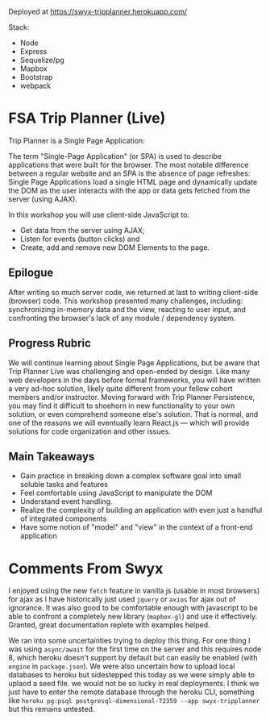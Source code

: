 Deployed at <https://swyx-tripplanner.herokuapp.com/>

Stack:
- Node
- Express
- Sequelize/pg
- Mapbox
- Bootstrap
- webpack

# FSA Trip Planner (Live)

Trip Planner is a Single Page Application:

The term "Single-Page Application" (or SPA) is used to describe applications that were built for the browser. The most notable difference between a regular website and an SPA is the absence of page refreshes: Single Page Applications load a single HTML page and dynamically update the DOM as the user interacts with the app or data gets fetched from the server (using AJAX).

In this workshop you will use client-side JavaScript to:

- Get data from the server using AJAX;
- Listen for events (button clicks) and
- Create, add and remove new DOM Elements to the page.

## Epilogue

After writing so much server code, we returned at last to writing client-side (browser) code. This workshop presented many challenges, including: synchronizing in-memory data and the view, reacting to user input, and confronting the browser's lack of any module / dependency system.

## Progress Rubric

We will continue learning about Single Page Applications, but be aware that Trip Planner Live was challenging and open-ended by design. Like many web developers in the days before formal frameworks, you will have written a very ad-hoc solution, likely quite different from your fellow cohort members and/or instructor. Moving forward with Trip Planner Persistence, you may find it difficult to shoehorn in new functionality to your own solution, or even comprehend someone else's solution. That is normal, and one of the reasons we will eventually learn React.js — which will provide solutions for code organization and other issues.

## Main Takeaways

- Gain practice in breaking down a complex software goal into small soluble tasks and features
- Feel comfortable using JavaScript to manipulate the DOM
- Understand event handling.
- Realize the complexity of building an application with even just a handful of integrated components
- Have some notion of "model" and "view" in the context of a front-end application

# Comments From Swyx

I enjoyed using the new `fetch` feature in vanilla js (usable in most browsers) for ajax as I have historically just used `jquery` or `axios` for ajax out of ignorance.
It was also good to be comfortable enough with javascript to be able to confront a completely new library (`mapbox-gl`) and use it effectively. Granted, great documentation replete with examples helped.

We ran into some uncertainties trying to deploy this thing. For one thing I was using `async/await` for the first time on the server and this requires node 8, which heroku doesn't support by default but can easily be enabled (with `engine` in `package.json`). We were also uncertain how to upload local databases to heroku but sidestepped this today as we were simply able to uplaod a seed file. we would not be so lucky in real deployments. I think we just have to enter the remote database through the heroku CLI, something like `heroku pg:psql postgresql-dimensional-72359 --app swyx-tripplanner` but this remains untested.
